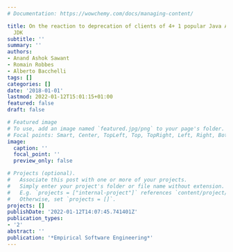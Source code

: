 ```yaml
---
# Documentation: https://wowchemy.com/docs/managing-content/

title: On the reaction to deprecation of clients of 4+ 1 popular Java APIs and the
  JDK
subtitle: ''
summary: ''
authors:
- Anand Ashok Sawant
- Romain Robbes
- Alberto Bacchelli
tags: []
categories: []
date: '2018-01-01'
lastmod: 2022-01-12T15:01:15+01:00
featured: false
draft: false

# Featured image
# To use, add an image named `featured.jpg/png` to your page's folder.
# Focal points: Smart, Center, TopLeft, Top, TopRight, Left, Right, BottomLeft, Bottom, BottomRight.
image:
  caption: ''
  focal_point: ''
  preview_only: false

# Projects (optional).
#   Associate this post with one or more of your projects.
#   Simply enter your project's folder or file name without extension.
#   E.g. `projects = ["internal-project"]` references `content/project/deep-learning/index.md`.
#   Otherwise, set `projects = []`.
projects: []
publishDate: '2022-01-12T14:07:45.741401Z'
publication_types:
- '2'
abstract: ''
publication: '*Empirical Software Engineering*'
---
```

